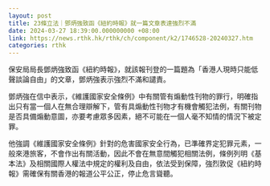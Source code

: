 ```yaml
---
layout: post
title: 23條立法｜鄧炳強致函《紐約時報》就一篇文章表達強烈不滿
date: 2024-03-27 18:39:00.000000000 +08:00
link: https://news.rthk.hk/rthk/ch/component/k2/1746528-20240327.htm
categories: rthk
---
```


保安局局長鄧炳強致函《紐約時報》，就該報刊登的一篇題為「香港人現時只能低聲談論自由」的文章，鄧炳強表示強烈不滿和譴責。

鄧炳強在信中表示，《維護國家安全條例》中有關管有煽動性刊物的罪行，明確指出只有當一個人在無合理辯解下，管有具煽動性刊物才有機會觸犯法例，有關刊物是否具備煽動意圖，亦要考慮眾多因素，絕不可能在一個人毫不知情的情況下被定罪。

他強調《維護國家安全條例》針對的危害國家安全行為，已準確界定犯罪元素，一般來港旅客，不會作出有關活動，因此不會在無意間觸犯相關法例，條例列明《基本法》及相關國際人權法中規定的權利及自由，依法受到保障，強烈敦促《紐約時報》需確保有關香港的報道公平公正，停止危言聳聽。
